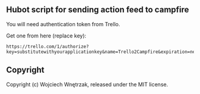 ## Hubot script for sending action feed to campfire

You will need authentication token from Trello.

Get one from here (replace key):

```
https://trello.com/1/authorize?key=substitutewithyourapplicationkey&name=Trello2Campfire&expiration=never&response_type=token
```

## Copyright

Copyright (c) Wojciech Wnętrzak, released under the MIT license.
